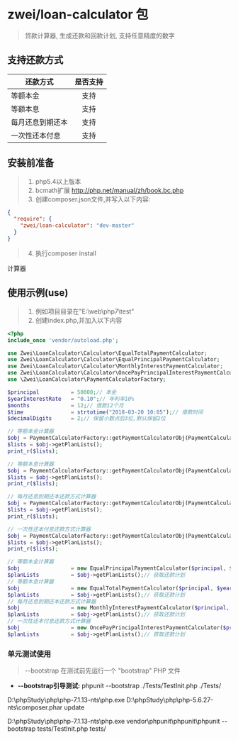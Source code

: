 # zwei/loan-calculator 包

> 贷款计算器, 生成还款和回款计划, 支持任意精度的数字

## 支持还款方式
| 还款方式   | 是否支持 |
|----------|:-------------:|
| 等额本金 |  支持 |
| 等额本息 |    支持   |
| 每月还息到期还本 | 支持 |
| 一次性还本付息 | 支持 |

## 安装前准备
> 1. php5.4以上版本
> 2. bcmath扩展 http://php.net/manual/zh/book.bc.php
> 3. 创建composer.json文件,并写入以下内容:

```json
{
  "require": {
    "zwei/loan-calculator": "dev-master"
  }
}
```
> 4. 执行composer install

计算器
## 使用示例(use)
> 1. 例如项目目录在"E:\web\php7\test"
> 2. 创建index.php,并加入以下内容

```php
<?php
include_once 'vendor/autoload.php';

use Zwei\LoanCalculator\Calculator\EqualTotalPaymentCalculator;
use Zwei\LoanCalculator\Calculator\EqualPrincipalPaymentCalculator;
use Zwei\LoanCalculator\Calculator\MonthlyInterestPaymentCalculator;
use Zwei\LoanCalculator\Calculator\OncePayPrincipalInterestPaymentCalculator;
use \Zwei\LoanCalculator\PaymentCalculatorFactory;

$principal          = 50000;// 本金
$yearInterestRate   = "0.10";// 年利率10%
$months             = 12;// 借款12个月
$time               = strtotime("2018-03-20 10:05");// 借款时间
$decimalDigits      = 2;// 保留小数点后3位,默认保留2位

// 等额本金计算器
$obj = PaymentCalculatorFactory::getPaymentCalculatorObj(PaymentCalculatorFactory::TYPE_EQUAL_PRINCIPAL, $principal, $yearInterestRate, $month, 0);
$lists = $obj->getPlanLists();
print_r($lists);

// 等额本息计算器
$obj = PaymentCalculatorFactory::getPaymentCalculatorObj(PaymentCalculatorFactory::TYPE_EQUAL_TOTAL_PAYMENT, $principal, $yearInterestRate, $month, 0);
$lists = $obj->getPlanLists();
print_r($lists);

// 每月还息到期还本还款方式计算器
$obj = PaymentCalculatorFactory::getPaymentCalculatorObj(PaymentCalculatorFactory::TYPE_MONTHLY_INTEREST, $principal, $yearInterestRate, $month, 0);
$lists = $obj->getPlanLists();
print_r($lists);

// 一次性还本付息还款方式计算器
$obj = PaymentCalculatorFactory::getPaymentCalculatorObj(PaymentCalculatorFactory::TYPE_ONCE_PAY_PRINCIPAL_INTEREST, $principal, $yearInterestRate, $month, 0);
$lists = $obj->getPlanLists();
print_r($lists);

// 等额本金计算器
$obj                = new EqualPrincipalPaymentCalculator($principal, $yearInterestRate, $months, $time, $decimalDigits);
$planLists          = $obj->getPlanLists();// 获取还款计划
// 等额本息计算器
$obj                = new EqualTotalPaymentCalculator($principal, $yearInterestRate, $months, $time, $decimalDigits);
$planLists          = $obj->getPlanLists();// 获取还款计划
// 每月还息到期还本还款方式计算器
$obj                = new MonthlyInterestPaymentCalculator($principal, $yearInterestRate, $months, $time, $decimalDigits);
$planLists          = $obj->getPlanLists();// 获取还款计划
// 一次性还本付息还款方式计算器
$obj                = new OncePayPrincipalInterestPaymentCalculator($principal, $yearInterestRate, $months, $time, $decimalDigits);
$planLists          = $obj->getPlanLists();// 获取还款计划
```

### 单元测试使用
> --bootstrap 在测试前先运行一个 "bootstrap" PHP 文件
* **--bootstrap引导测试:** phpunit --bootstrap ./Tests/TestInit.php ./Tests/

D:\phpStudy\php\php-7.1.13-nts\php.exe D:\phpStudy\php\php-5.6.27-nts\composer.phar update

D:\phpStudy\php\php-7.1.13-nts\php.exe vendor\phpunit\phpunit\phpunit --bootstrap tests/TestInit.php tests/

